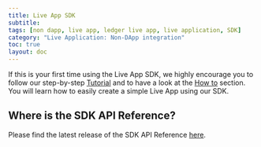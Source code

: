 ```yaml
---
title: Live App SDK
subtitle:
tags: [non dapp, live app, ledger live app, live application, SDK]
category: "Live Application: Non-DApp integration"
toc: true
layout: doc
---
```


If this is your first time using the Live App SDK, we highly encourage you to follow our step-by-step [Tutorial](https://developers.ledger.com/docs/non-dapp/tutorial/introduction/) and to have a look at the [How to](https://developers.ledger.com/docs/non-dapp/howto/setup/) section. <br>
You will learn how to easily create a simple Live App using our SDK.


## Where is the SDK API Reference?
Please find the latest release of the SDK API Reference <a href="https://github.com/LedgerHQ/live-app-sdk/blob/main/docs/reference/modules.md" target="_blank">here</a>.  
